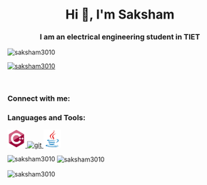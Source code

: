 <h1 align="center">Hi 👋, I'm Saksham</h1>
<h3 align="center">I am an electrical engineering student in TIET</h3>

<p align="left"> <img src="https://komarev.com/ghpvc/?username=saksham3010&label=Profile%20views&color=0e75b6&style=flat" alt="saksham3010" /> </p>

<p align="left"> <a href="https://github.com/ryo-ma/github-profile-trophy"><img src="https://github-profile-trophy.vercel.app/?username=saksham3010" alt="saksham3010" /></a> </p>

<p align="left"> <a href="https://twitter.com/" target="blank"><img src="https://img.shields.io/twitter/follow/?logo=twitter&style=for-the-badge" alt="" /></a> </p>

<h3 align="left">Connect with me:</h3>
<p align="left">
</p>

<h3 align="left">Languages and Tools:</h3>
<p align="left"> <a href="https://www.w3schools.com/cpp/" target="_blank" rel="noreferrer"> <img src="https://raw.githubusercontent.com/devicons/devicon/master/icons/cplusplus/cplusplus-original.svg" alt="cplusplus" width="40" height="40"/> </a> <a href="https://git-scm.com/" target="_blank" rel="noreferrer"> <img src="https://www.vectorlogo.zone/logos/git-scm/git-scm-icon.svg" alt="git" width="40" height="40"/> </a> <a href="https://www.java.com" target="_blank" rel="noreferrer"> <img src="https://raw.githubusercontent.com/devicons/devicon/master/icons/java/java-original.svg" alt="java" width="40" height="40"/> </a> </p>

<p><img align="left" src="https://github-readme-stats.vercel.app/api/top-langs?username=saksham3010&show_icons=true&locale=en&layout=compact" alt="saksham3010" /></p>

<p>&nbsp;<img align="center" src="https://github-readme-stats.vercel.app/api?username=saksham3010&show_icons=true&locale=en" alt="saksham3010" /></p>

<p><img align="center" src="https://github-readme-streak-stats.herokuapp.com/?user=saksham3010&" alt="saksham3010" /></p>
